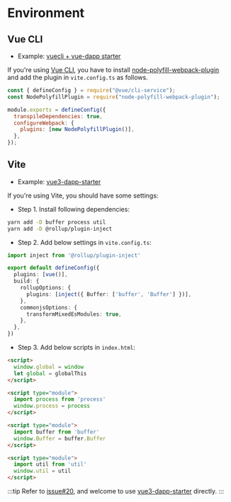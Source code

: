 # Environment

## Vue CLI

- Example: [vuecli + vue-dapp starter](https://github.com/chnejohnson/vue3-dapp-starter/tree/vuecli)

If you're using [Vue CLI](https://cli.vuejs.org/guide/creating-a-project.html), you have to install [node-polyfill-webpack-plugin](https://www.npmjs.com/package/node-polyfill-webpack-plugin) and add the plugin in `vite.config.ts` as follows.

```js
const { defineConfig } = require("@vue/cli-service");
const NodePolyfillPlugin = require("node-polyfill-webpack-plugin");

module.exports = defineConfig({
  transpileDependencies: true,
  configureWebpack: {
    plugins: [new NodePolyfillPlugin()],
  },
});
```

## Vite

- Example: [vue3-dapp-starter](https://github.com/chnejohnson/vue3-dapp-starter)

If you're using Vite, you should have some settings:

- Step 1. Install following dependencies:

```bash
yarn add -D buffer process util
yarn add -D @rollup/plugin-inject
```

- Step 2. Add below settings in `vite.config.ts`:

```ts
import inject from '@rollup/plugin-inject'

export default defineConfig({
  plugins: [vue()],
  build: {
    rollupOptions: {
      plugins: [inject({ Buffer: ['buffer', 'Buffer'] })],
    },
    commonjsOptions: {
      transformMixedEsModules: true,
    },
  },
})
```

- Step 3. Add below scripts in `index.html`:

```html
<script>
  window.global = window
  let global = globalThis
</script>

<script type="module">
  import process from 'process'
  window.process = process
</script>

<script type="module">
  import buffer from 'buffer'
  window.Buffer = buffer.Buffer
</script>

<script type="module">
  import util from 'util'
  window.util = util
</script>
```

:::tip
Refer to [issue#20](https://github.com/chnejohnson/vue-dapp/issues/20), and welcome to use [vue3-dapp-starter](https://github.com/chnejohnson/vue3-dapp-starter) directly.
:::
